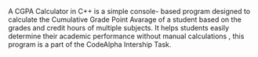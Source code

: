A CGPA Calculator in C++ is a simple console- based program designed to calculate the Cumulative Grade Point Avarage of a student based on the grades and credit hours of multiple subjects. It helps students easily determine their academic performance without manual calculations , this program is a part of the CodeAlpha Intership Task. 